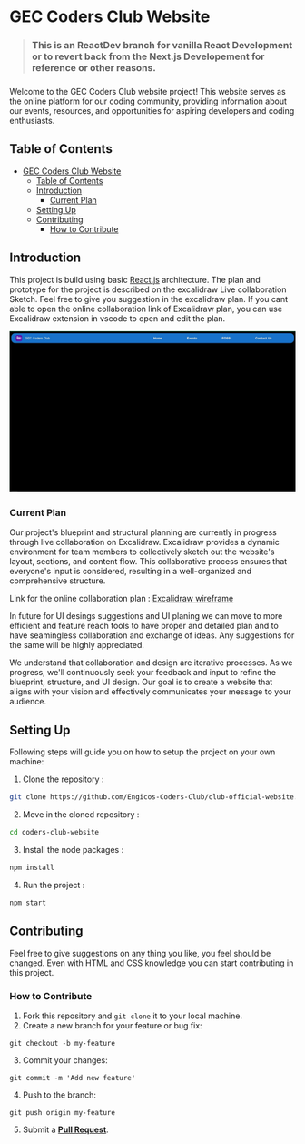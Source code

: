 
# GEC Coders Club Website

> <h3>This is an ReactDev branch for vanilla React Development or to revert back from the Next.js Developement for reference or other reasons.<h3>

Welcome to the GEC Coders Club website project! This website serves as the online platform for our coding community, providing information about our events, resources, and opportunities for aspiring developers and coding enthusiasts.

## Table of Contents

- [GEC Coders Club Website](#gec-coders-club-website)
  - [Table of Contents](#table-of-contents)
  - [Introduction](#introduction)
    - [Current Plan](#current-plan)
  - [Setting Up](#setting-up)
  - [Contributing](#contributing)
    - [How to Contribute](#how-to-contribute)

## Introduction

This project is build using basic [React.js](https://react.dev/) architecture. The plan and prototype for the project is described on the excalidraw Live collaboration Sketch. Feel free to give you suggestion in the excalidraw plan. If you cant able to open the online collaboration link of Excalidraw plan, you can use Excalidraw extension in vscode to open and edit the plan.

![Current State of the Project](CurrentState.jpg)

### Current Plan

Our project's blueprint and structural planning are currently in progress through live collaboration on Excalidraw. Excalidraw provides a dynamic environment for team members to collectively sketch out the website's layout, sections, and content flow. This collaborative process ensures that everyone's input is considered, resulting in a well-organized and comprehensive structure.

Link for the online collaboration plan : [Excalidraw wireframe](https://excalidraw.com/#room=18699433c225176ff560,yPnaQIh4pP0gF8QMUxQQEg)

In future for UI desings suggestions and UI planing we can move to more efficient and feature reach tools to have proper and detailed plan and to have seamingless collaboration and exchange of ideas. Any suggestions for the same will be highly appreciated.

We understand that collaboration and design are iterative processes. As we progress, we'll continuously seek your feedback and input to refine the blueprint, structure, and UI design. Our goal is to create a website that aligns with your vision and effectively communicates your message to your audience.


## Setting Up

Following steps will guide you on how to setup the project on your own machine:

01. Clone the repository : 
  ```bash 
  git clone https://github.com/Engicos-Coders-Club/club-official-website.git
  ```

02. Move in the cloned repository : 
  ```bash 
  cd coders-club-website
  ```

03. Install the node packages : 
  ```bash 
  npm install
  ```

04. Run the project : 
  ```bash 
  npm start
  ```

## Contributing

Feel free to give suggestions on any thing you like, you feel should be changed. Even with HTML and CSS knowledge you can start contributing in this project.

### How to Contribute

1. Fork this repository and `git clone` it to your local machine.
2. Create a new branch for your feature or bug fix: 
```
git checkout -b my-feature
```

3. Commit your changes: 
```
git commit -m 'Add new feature'
```
4. Push to the branch: 
```
git push origin my-feature
```
5. Submit a **[Pull Request](https://github.com/Engicos-Coders-Club/club-official-website/pulls)**.
